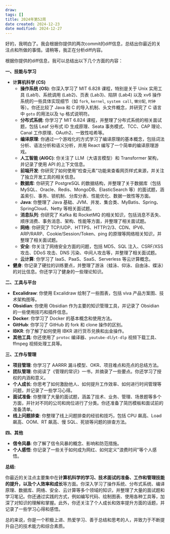 ```yaml
---
draw:
tags: []
title: 2024年第52周
date created: 2024-12-23
date modified: 2024-12-27
---
```


好的，我明白了。我会根据你提供的两次commit的diff信息，总结出你最近的关注点和所做的事情。请稍等，我正在分析diff内容。

根据你提供的diff信息，我可以总结出以下几个方面的内容：

**一、技能与学习**

- **计算机科学 (CS)**
    - **操作系统 (OS)**: 你深入学习了 MIT 6.828 课程，特别是关于 Unix 实用工具 (Lab1)、系统调用 (Lab2)、页表 (Lab3)、陷阱 (Lab4) 以及 xv6 操作系统的一些具体实现细节（如 `fork`, `kernel`, `system call`, `懒分配`, `时钟`等）。你还比较了 Java 和 C 的导入机制、头文件概念，并研究了 C 语言中 `goto` 的用法以及 `%p` 格式说明符。
    - **分布式系统**: 你学习了 MIT 6.824 课程，并整理了分布式系统的相关面试题，包括 Leaf 分布式 ID 生成原理、Seata 事务模式、TCC、CAP 理论、Canal 工作原理、OAuth2、一致性哈希等。
    - **编译原理**: 你通过一个游戏化的方式学习了编译原理的基本概念，包括词法分析、语法分析和语义分析，并用 React 编写了一个简单的编译原理游戏。
    - **人工智能 (AIGC)**: 你关注了 LLM（大语言模型）和 Transformer 架构，并记录了使用 API 的上下文信息。
    - **前端开发**: 你研究了如何使用"检查元素"功能来查看网页样式来源，并关注了独立开发工具的相关信息。
    - **数据库**: 你研究了 PostgreSQL 的数据结构，并整理了关于数据库（包括 MySQL、Oracle、Redis、MongoDB、ElasticSearch 等）的面试题，涵盖索引、事务、锁机制、分库分表、性能优化、数据一致性等方面。
    - **Java**: 你整理了 Java 基础、JVM、并发、集合类、MyBatis、Spring、SpringCloud、Netty 等相关面试题。
    - **消息队列**: 你研究了 Kafka 和 RocketMQ 的相关知识，包括消息不丢失、顺序消费、事务消息、架构、性能等方面，并整理了相关面试题。
    - **网络**: 你研究了 TCP/UDP、HTTPS、HTTP/2/3、CDN、IPV6、ARP/RARP、Cookie/Session/Token、ping 的原理等网络相关知识，并整理了相关面试题。
    - **安全**: 你关注了网络安全方面的问题，包括 MD5、SQL 注入、CSRF/XSS 攻击、DDoS 攻击、DNS 污染、中间人攻击等，并整理了相关面试题。
    - **云计算**: 你学习了 IaaS、PaaS、SaaS、Serverless 等云计算概念。
- **健身**: 你记录了硬拉的训练要点，并整理了游泳（蛙泳、仰泳、自由泳、蝶泳）的对比信息。你还学习了健身的一些理论知识。

**二、工具与平台**

- **Excalidraw**: 你使用 Excalidraw 绘制了一些图表，包括 viva 产品方案图、技术架构图等。
- **Obsidian**: 你使用 Obsidian 作为主要的知识管理工具，并记录了 Obsidian 的一些使用技巧和插件信息。
- **Docker**: 你学习了 Docker 的基本概念和使用方法。
- **GitHub**: 你学习了 GitHub 的 fork 和 clone 操作的区别。
- **IBKR**: 你了解了如何使用 IBKR 进行货币兑换和出金操作。
- **其他工具**: 你还使用了 `protoc` 编译器、`youtube-dl`/`yt-dlp` 视频下载工具、ffmpeg 视频处理工具等。

**三、工作与管理**

- **项目管理**: 你学习了 AARRR 漏斗模型、OKR、项目难点和亮点的总结方法。
- **团队管理**: 你阅读了《管理的常识》一书，并摘录了一些要点。你还学习了授权的内涵和意义。
- **个人成长**: 你思考了如何激励他人、如何提升工作效率、如何进行时间管理等问题，并记录了一些学习心得。
- **面试准备**: 你整理了大量的面试题，涵盖了技术、业务、管理、场景题等多个方面，并针对不同的公司和岗位进行了分类。你还准备了简历模板和面试前的准备清单。
- **线上问题排查**: 你整理了线上问题排查的经验和技巧，包括 CPU 飙高、Load 飙高、OOM、RT 飙高、慢 SQL、死锁等问题的排查方法。

**四、其他**

- **信令风暴**: 你了解了信令风暴的概念、影响和防范措施。
- **个人感悟**: 你记录了一些关于如何成为网红、如何定义"浪费时间"等个人感悟。

**总结:**

你最近的关注点主要集中在**计算机科学的学习、技术面试的准备、工作和管理技能的提升，以及个人效率和成长**等方面。你深入学习了操作系统、分布式系统、编译原理、数据库、网络、安全、云计算等多个领域的知识，并整理了大量的面试题和学习笔记。你还通过实践的方式，例如编写代码、绘制图表、使用各种工具等，加深了对知识的理解和掌握。此外，你还关注了个人成长和效率提升方面的话题，并记录了一些学习心得和感悟。

总的来说，你是一个积极上进、热爱学习、善于总结和思考的人，并致力于不断提升自己的技术能力和综合素质。
